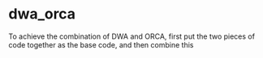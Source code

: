 # dwa_orca
To achieve the combination of DWA and ORCA, first put the two pieces of code together as the base code, and then combine this
